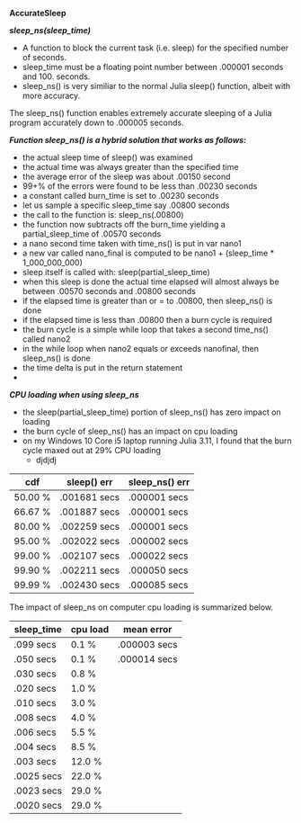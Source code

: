 **AccurateSleep**

***sleep_ns(sleep_time)***
* A function to block the current task (i.e. sleep) for the specified number of seconds.
* sleep_time must be a floating point number between .000001 seconds and 100. seconds.
* sleep_ns() is very similiar to the normal Julia sleep() function, albeit with more accuracy.

The sleep_ns() function enables extremely accurate sleeping of a Julia program accurately down to .000005 seconds.

***Function sleep_ns() is a hybrid solution that works as follows:*** 
  * the actual sleep time of sleep() was examined
  * the actual time was always greater than the specified time
  * the average error of the sleep was about .00150 second
  * 99+% of the errors were found to be less than .00230 seconds
  * a constant called burn_time is set to .00230 seconds
  * let us sample a specific sleep_time say .00800 seconds
  * the call to the function is:  sleep_ns(.00800)
  * the function now subtracts off the burn_time yielding a partial_sleep_time of .00570 seconds
  * a nano second time taken with time_ns() is put in var nano1
  * a new var called nano_final is computed to be nano1 + (sleep_time * 1_000_000_000)
  * sleep itself is called with:  sleep(partial_sleep_time)
  * when this sleep is done the actual time elapsed will almost always be between .00570 seconds and .00800 seconds
  * if the elapsed time is greater than or = to .00800, then sleep_ns() is done
  * if the elapsed time is less than .00800 then a burn cycle is required
  * the burn cycle is a simple while loop that takes a second time_ns() called nano2
  * in the while loop when nano2 equals or exceeds nanofinal, then sleep_ns() is done
  * the time delta is put in the return statement
  * 
  
***CPU loading when using sleep_ns***
* the sleep(partial_sleep_time) portion of sleep_ns() has zero impact on loading
* the burn cycle of sleep_ns() has an impact on cpu loading
* on my Windows 10 Core i5 laptop running Julia 3.11, I found that the burn cycle maxed out at 29% CPU loading
  * djdjdj


cdf                    |   sleep() err           | sleep_ns() err           
---------------------  |  --------------------   | -------------------
50.00 %                |  .001681 secs           |  .000001 secs
66.67 %                |  .001887 secs           |  .000001 secs
80.00 %                |  .002259 secs           |  .000001 secs
95.00 %                |  .002022 secs           |  .000002 secs
99.00 %                |  .002107 secs           |  .000022 secs
99.90 %                |  .002211 secs           |  .000050 secs
99.99 %                |  .002430 secs           |  .000085 secs






The impact of sleep_ns on computer cpu loading is summarized below.

sleep_time   |        cpu load   | mean error
-----------  |        --------   | ----------
  .099 secs  |         0.1 %     |  .000003 secs
  .050 secs  |         0.1 %     |  .000014 secs
  .030 secs  |         0.8 %
  .020 secs  |         1.0 %
  .010 secs  |         3.0 %
  .008 secs  |         4.0 %
  .006 secs  |         5.5 %
  .004 secs  |         8.5 %
  .003 secs  |        12.0 %
  .0025 secs |        22.0 %
  .0023 secs |        29.0 %
  .0020 secs |        29.0 %
  
